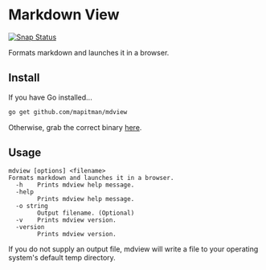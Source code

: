 # Markdown View

[![Snap Status](https://build.snapcraft.io/badge/mapitman/mdview.svg)](https://build.snapcraft.io/user/mapitman/mdview)

Formats markdown and launches it in a browser.

## Install

If you have Go installed...
```sh
go get github.com/mapitman/mdview
```

Otherwise, grab the correct binary [here](https://github.com/mapitman/mdview/releases/tag/1.0.0).
## Usage

```text
mdview [options] <filename>
Formats markdown and launches it in a browser.
  -h    Prints mdview help message.
  -help
        Prints mdview help message.
  -o string
        Output filename. (Optional)
  -v    Prints mdview version.
  -version
        Prints mdview version.
```

If you do not supply an output file, mdview will write a file to your 
operating system's default temp directory.
